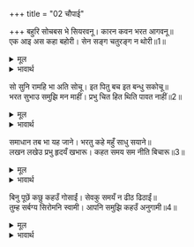 +++
title = "02 चौपाई"

+++
बहुरि सोचबस भे सियरवनू। कारन कवन भरत आगवनू॥  
एक आइ अस कहा बहोरी। सेन सङ्ग चतुरङ्ग न थोरी॥1॥  

<details><summary>मूल</summary>

बहुरि सोचबस भे सियरवनू। कारन कवन भरत आगवनू॥  
एक आइ अस कहा बहोरी। सेन सङ्ग चतुरङ्ग न थोरी॥1॥  
</details>

<details><summary>भावार्थ</summary>

सीतापति श्री रामचन्द्रजी पुनः सोच के वश हो गए कि भरत के आने का क्या कारण है? फिर एक ने आकर ऐसा कहा कि उनके साथ में बडी भारी चतुरङ्गिणी सेना भी है॥1॥  
</details>

सो सुनि रामहि भा अति सोचू। इत पितु बच इत बन्धु सकोचू॥  
भरत सुभाउ समुझि मन माहीं। प्रभु चित हित थिति पावत नाहीं॥2॥  

<details><summary>मूल</summary>

सो सुनि रामहि भा अति सोचू। इत पितु बच इत बन्धु सकोचू॥  
भरत सुभाउ समुझि मन माहीं। प्रभु चित हित थिति पावत नाहीं॥2॥  
</details>

<details><summary>भावार्थ</summary>

यह सुनकर श्री रामचन्द्रजी को अत्यन्त सोच हुआ। इधर तो पिता के वचन और उधर भाई भरतजी का सङ्कोच! भरतजी के स्वभाव को मन में समझकर तो प्रभु श्री रामचन्द्रजी चित्त को ठहराने के लिए कोई स्थान ही नहीं पाते हैं॥2॥  
</details>

समाधान तब भा यह जाने। भरतु कहे महुँ साधु सयाने॥  
लखन लखेउ प्रभु हृदयँ खभारू। कहत समय सम नीति बिचारू॥3॥  

<details><summary>मूल</summary>

समाधान तब भा यह जाने। भरतु कहे महुँ साधु सयाने॥  
लखन लखेउ प्रभु हृदयँ खभारू। कहत समय सम नीति बिचारू॥3॥  
</details>

<details><summary>भावार्थ</summary>

तब यह जानकर समाधान हो गया कि भरत साधु और सयाने हैं तथा मेरे कहने में (आज्ञाकारी) हैं। लक्ष्मणजी ने देखा कि प्रभु श्री रामजी के हृदय में चिन्ता है तो वे समय के अनुसार अपना नीतियुक्त विचार कहने लगे-॥3॥  
</details>

बिनु पूछें कछु कहउँ गोसाईं। सेवकु समयँ न ढीठ ढिठाईं॥  
तुम्ह सर्बग्य सिरोमनि स्वामी। आपनि समुझि कहउँ अनुगामी॥4॥  

<details><summary>मूल</summary>

बिनु पूछें कछु कहउँ गोसाईं। सेवकु समयँ न ढीठ ढिठाईं॥  
तुम्ह सर्बग्य सिरोमनि स्वामी। आपनि समुझि कहउँ अनुगामी॥4॥  
</details>

<details><summary>भावार्थ</summary>

हे स्वामी! आपके बिना ही पूछे मैं कुछ कहता हूँ, सेवक समय पर ढिठाई करने से ढीठ नहीं समझा जाता (अर्थात्‌ आप पूछें तब मैं कहूँ, ऐसा अवसर नहीं है, इसलिए यह मेरा कहना ढिठाई नहीं होगा)। हे स्वामी! आप सर्वज्ञों में शिरोमणि हैं (सब जानते ही हैं)। मैं सेवक तो अपनी समझ की बात कहता हूँ॥4॥  
</details>

